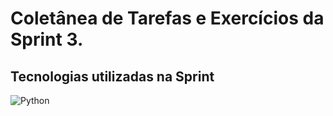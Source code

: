 # Coletânea de Tarefas e Exercícios da Sprint 3.

## Tecnologias utilizadas na Sprint
![Python](https://img.shields.io/badge/python-3670A0?style=for-the-badge&logo=python&logoColor=ffdd54)
